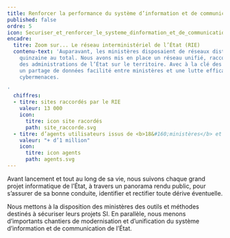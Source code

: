 ```yaml
---
title: Renforcer la performance du système d’information et de communication de l’État
published: false
ordre: 5
icon: Securiser_et_renforcer_le_systeme_dinformation_et_de_communication_de_letat.svg
encadre:
  titre: Zoom sur... Le réseau interministériel de l’État (RIE)
  contenu-text: 'Auparavant, les ministères disposaient de réseaux distincts, une
    quinzaine au total. Nous avons mis en place un réseau unifié, raccordant l’ensemble
    des administrations de l’État sur le territoire. Avec à la clé des économies d’échelle,
    un partage de données facilité entre ministères et une lutte efficace contre les
    cybermenaces.

'
  chiffres:
  - titre: sites raccordés par le RIE
    valeur: 13 000
    icon:
      titre: icon site racordés
      path: site_raccorde.svg
  - titre: d’agents utilisateurs issus de <b>18&#160;ministères</b> et administrations
    valeur: "+ d’1 million"
    icon:
      titre: icon agents
      path: agents.svg
---
```


Avant lancement et tout au long de sa vie, nous suivons chaque grand projet informatique de l’État, à travers un panorama rendu public, pour s’assurer de sa bonne conduite, identifier et rectifier toute dérive éventuelle.

Nous mettons à la disposition des ministères des outils et méthodes destinés à sécuriser leurs projets SI. En parallèle, nous menons d’importants chantiers de modernisation et d’unification du système d’information et de communication de l’État.
